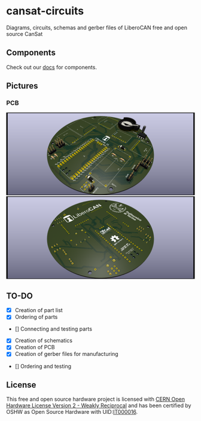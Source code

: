 # cansat-circuits
Diagrams, circuits, schemas and gerber files of LiberoCAN free and open source CanSat

## Components
Check out our [docs](https://www.notion.so/astrateampolito/Components-Sensor-Payload-24f630e80aeb4f689f4a4227b104ff25) for components.

## Pictures
### PCB
![Front](pictures/liberocan-pcb-render-iso-1.png)
![Back](pictures/liberocan-pcb-render-iso-2.png)

## TO-DO
- [X] Creation of part list
- [X] Ordering of parts
- [] Connecting and testing parts
- [x] Creation of schematics
- [x] Creation of PCB
- [x] Creation of gerber files for manufacturing
- [] Ordering and testing

## License
This free and open source hardware project is licensed with [CERN Open Hardware License Version 2 - Weakly Reciprocal](https://ohwr.org/project/cernohl/-/wikis/uploads/82b567f43ce515395f7ddbfbad7a8806/cern_ohl_w_v2.txt) and has been certified by OSHW as Open Source Hardware with UID:[IT000016](https://certification.oshwa.org/it000016.html).
